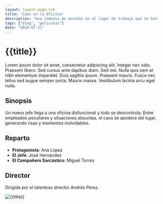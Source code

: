 ```yaml
---
layout: layout-page.njk
title: "Caos en la Oficina"
description: "Una comedia de enredos en el lugar de trabajo que te hará reír sin parar."
tags: ["blog", "peliculas"]
date: "2024-07-21"
---
```


# {{title}}

Lorem ipsum dolor sit amet, consectetur adipiscing elit. Integer nec odio. Praesent libero. Sed cursus ante dapibus diam. Sed nisi. Nulla quis sem at nibh elementum imperdiet. Duis sagittis ipsum. Praesent mauris. Fusce nec tellus sed augue semper porta. Mauris massa. Vestibulum lacinia arcu eget nulla.

## Sinopsis

Un nuevo jefe llega a una oficina disfuncional y todo se descontrola. Entre empleados peculiares y situaciones absurdas, el caos se apodera del lugar, generando risas y momentos inolvidables.

## Reparto

- **Protagonista**: Ana López
- **El Jefe**: José Hernández
- **El Compañero Sarcástico**: Miguel Torres

## Director

Dirigida por el talentoso director Andrés Pérez.

![{{title}}](/img/github.svg)
